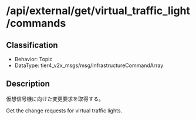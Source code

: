 # /api/external/get/virtual_traffic_light/commands

## Classification

- Behavior: Topic
- DataType: tier4_v2x_msgs/msg/InfrastructureCommandArray

## Description

仮想信号機に向けた変更要求を取得する。

Get the change requests for virtual traffic lights.
